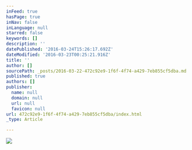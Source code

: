 ```yaml
---
inFeed: true
hasPage: true
inNav: false
inLanguage: null
starred: false
keywords: []
description: ''
datePublished: '2016-03-24T15:26:17.692Z'
dateModified: '2016-03-23T00:25:21.916Z'
title: ''
author: []
sourcePath: _posts/2016-03-22-472c92e9-1f6f-4f74-a429-7eb855cf5dba.md
published: true
authors: []
publisher:
  name: null
  domain: null
  url: null
  favicon: null
url: 472c92e9-1f6f-4f74-a429-7eb855cf5dba/index.html
_type: Article

---
```

![](https://s3-us-west-2.amazonaws.com/the-grid-img/p/fe13e408b5e00b6ddd9bce47a7fde4fb348af788.jpg)